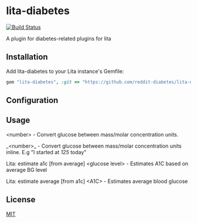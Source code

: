 # lita-diabetes

[![Build Status](https://travis-ci.org/reddit-diabetes/lita-diabetes.svg)](https://travis-ci.org/reddit-diabetes/lita-diabetes)

A plugin for diabetes-related plugins for lita

## Installation


Add lita-diabetes to your Lita instance's Gemfile:

``` ruby
gem "lita-diabetes", :git => "https://github.com/reddit-diabetes/lita-diabetes.git"
```

## Configuration

## Usage

&lt;number&gt; - Convert glucose between mass/molar concentration units.

\_&lt;number&gt;_ - Convert glucose between mass/molar concentration units inline. E.g "I started at _125_ today"

Lita: estimate a1c [from average] &lt;glucose level&gt; - Estimates A1C based on average BG level

Lita: estimate average [from a1c] &lt;A1C&gt; - Estimates average blood glucose

## License

[MIT](http://opensource.org/licenses/MIT)
